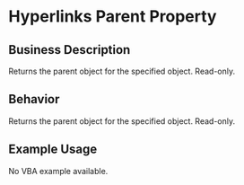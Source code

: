 # Hyperlinks Parent Property

## Business Description
Returns the parent object for the specified object. Read-only.

## Behavior
Returns the parent object for the specified object. Read-only.

## Example Usage
No VBA example available.